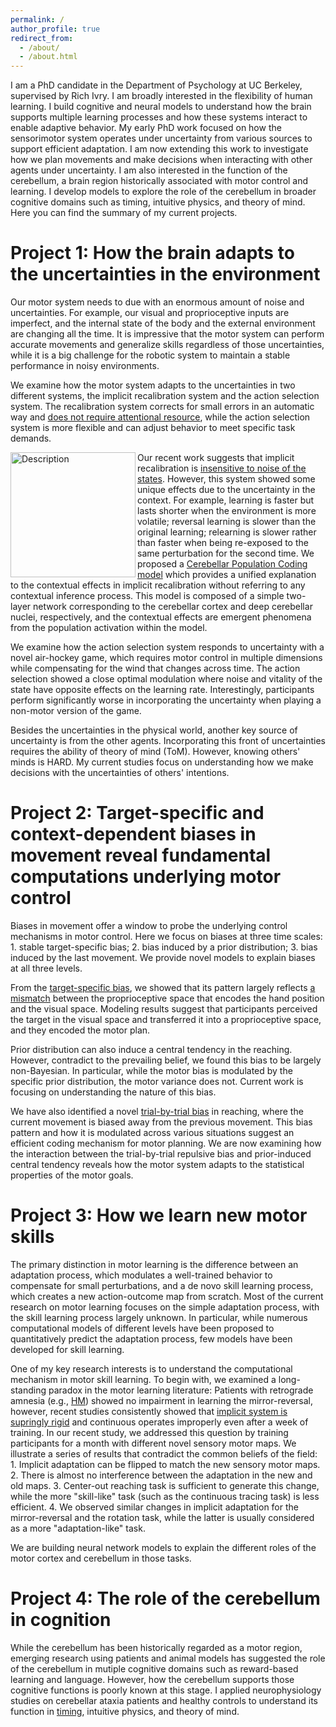 ```yaml
---
permalink: /
author_profile: true
redirect_from: 
  - /about/
  - /about.html
---
```


I am a PhD candidate in the Department of Psychology at UC Berkeley, supervised by Rich Ivry. I am broadly interested in the flexibility of human learning. I build cognitive and neural models to understand how the brain supports multiple learning processes and how these systems interact to enable adaptive behavior. My early PhD work focused on how the sensorimotor system operates under uncertainty from various sources to support efficient adaptation. I am now extending this work to investigate how we plan movements and make decisions when interacting with other agents under uncertainty. I am also interested in the function of the cerebellum, a brain region historically associated with motor control and learning. I develop models to explore the role of the cerebellum in broader cognitive domains such as timing, intuitive physics, and theory of mind. Here you can find the summary of my current projects.


Project 1: How the brain adapts to the uncertainties in the environment
======
Our motor system needs to due with an enormous amount of noise and uncertainties. For example, our visual and proprioceptive inputs are imperfect, and the internal state of the body and the external environment are changing all the time. It is impressive that the motor system can perform accurate movements and generalize skills regardless of those uncertainties, while it is a big challenge for the robotic system to maintain a stable performance in noisy environments. 

We examine how the motor system adapts to the uncertainties in two different systems, the implicit recalibration system and the action selection system. The recalibration system corrects for small errors in an automatic way and [does not require attentional resource](https://pubmed.ncbi.nlm.nih.gov/39282258/), while the action selection system is more flexible and can adjust behavior to meet specific task demands. 

<img src="cpc.png" alt="Description" align="left" width="200"> 

Our recent work suggests that implicit recalibration is [insensitive to noise of the states](https://journals.plos.org/ploscompbiol/article?id=10.1371/journal.pcbi.1011951). However, this system showed some unique effects due to the uncertainty in the context. For example, learning is faster but lasts shorter when the environment is more volatile; reversal learning is slower than the original learning; relearning is slower rather than faster when being re-exposed to the same perturbation for the second time. We proposed a [Cerebellar Population Coding model](https://pubmed.ncbi.nlm.nih.gov/37461557/) which provides a unified explanation to the contextual effects in implicit recalibration without referring to any contextual inference process. This model is composed of a simple two-layer network corresponding to the cerebellar cortex and deep cerebellar nuclei, respectively, and the contextual effects are emergent phenomena from the population activation within the model. 

We examine how the action selection system responds to uncertainty with a novel air-hockey game, which requires motor control in multiple dimensions while compensating for the wind that changes across time. The action selection showed a close optimal modulation where noise and vitality of the state have opposite effects on the learning rate. Interestingly, participants perform significantly worse in incorporating the uncertainty when playing a non-motor version of the game.

Besides the uncertainties in the physical world, another key source of uncertainty is from the other agents. Incorporating this front of uncertainties requires the ability of theory of mind (ToM). However, knowing others' minds is HARD. My current studies focus on understanding how we make decisions with the uncertainties of others' intentions.

 
Project 2: Target-specific and context-dependent biases in movement reveal fundamental computations underlying motor control
======
Biases in movement offer a window to probe the underlying control mechanisms in motor control. Here we focus on biases at three time scales: 1. stable target-specific bias; 2. bias induced by a prior distribution; 3. bias induced by the last movement. We provide novel models to explain biases at all three levels.

From the [target-specific bias](https://elifesciences.org/reviewed-preprints/100715), we showed that its pattern largely reflects [a mismatch](https://www.nature.com/articles/s41598-020-76220-0) between the proprioceptive space that encodes the hand position and the visual space. Modeling results suggest that participants perceived the target in the visual space and transferred it into a proprioceptive space, and they encoded the motor plan. 

Prior distribution can also induce a central tendency in the reaching. However, contradict to the prevailing belief, we found this bias to be largely non-Bayesian. In particular, while the motor bias is modulated by the specific prior distribution, the motor variance does not. Current work is focusing on understanding the nature of this bias.

We have also identified a novel [trial-by-trial bias](https://pubmed.ncbi.nlm.nih.gov/39416082/) in reaching, where the current movement is biased away from the previous movement. This bias pattern and how it is modulated across various situations suggest an efficient coding mechanism for motor planning. We are now examining how the interaction between the trial-by-trial repulsive bias and prior-induced central tendency reveals how the motor system adapts to the statistical properties of the motor goals. 


Project 3: How we learn new motor skills
======
The primary distinction in motor learning is the difference between an adaptation process, which modulates a well-trained behavior to compensate for small perturbations, and a de novo skill learning process, which creates a new action-outcome map from scratch. Most of the current research on motor learning focuses on the simple adaptation process, with the skill learning process largely unknown. In particular, while numerous computational models of different levels have been proposed to quantitatively predict the adaptation process, few models have been developed for skill learning.  

One of my key research interests is to understand the computational mechanism in motor skill learning. To begin with, we examined a long-standing paradox in the motor learning literature: Patients with retrograde amnesia (e.g., [HM](https://en.wikipedia.org/wiki/Henry_Molaison)) showed no impairment in learning the mirror-reversal, however, recent studies consistently showed that [implicit system is supringly rigid](https://journals.physiology.org/doi/pdf/10.1152/jn.00304.2021) and continuous operates improperly even after a week of training. In our recent study, we addressed this question by training participants for a month with different novel sensory motor maps. We illustrate a series of results that contradict the common beliefs of the field: 1. Implicit adaptation can be flipped to match the new sensory motor maps. 2. There is almost no interference between the adaptation in the new and old maps. 3. Center-out reaching task is sufficient to generate this change, while the more "skill-like" task (such as the continuous tracing task) is less efficient. 4. We observed similar changes in implicit adaptation for the mirror-reversal and the rotation task, while the latter is usually considered as a more "adaptation-like" task.

We are building neural network models to explain the different roles of the motor cortex and cerebellum in those tasks.


Project 4: The role of the cerebellum in cognition
======
While the cerebellum has been historically regarded as a motor region, emerging research using patients and animal models has suggested the role of the cerebellum in mutiple cognitive domains such as reward-based learning and language. However, how the cerebellum supports those cognitive functions is poorly known at this stage. I applied neurophysiology studies on cerebellar ataxia patients and healthy controls to understand its function in [timing](https://journals.plos.org/ploscompbiol/article?id=10.1371/journal.pcbi.1011116), intuitive physics, and theory of mind. 





